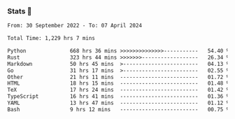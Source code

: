 ### Stats 👋
<!--START_SECTION:waka-->

```txt
From: 30 September 2022 - To: 07 April 2024

Total Time: 1,229 hrs 7 mins

Python              668 hrs 36 mins >>>>>>>>>>>>>>-----------   54.40 %
Rust                323 hrs 44 mins >>>>>>>------------------   26.34 %
Markdown            50 hrs 45 mins  >------------------------   04.13 %
Go                  31 hrs 17 mins  >------------------------   02.55 %
Other               21 hrs 11 mins  -------------------------   01.72 %
HTML                18 hrs 15 mins  -------------------------   01.48 %
TeX                 17 hrs 24 mins  -------------------------   01.42 %
TypeScript          16 hrs 41 mins  -------------------------   01.36 %
YAML                13 hrs 47 mins  -------------------------   01.12 %
Bash                9 hrs 12 mins   -------------------------   00.75 %
```

<!--END_SECTION:waka-->

<!--
**buhaytza2005/buhaytza2005** is a ✨ _special_ ✨ repository because its `README.md` (this file) appears on your GitHub profile.

Here are some ideas to get you started:

- 🔭 I’m currently working on ...
- 🌱 I’m currently learning ...
- 👯 I’m looking to collaborate on ...
- 🤔 I’m looking for help with ...
- 💬 Ask me about ...
- 📫 How to reach me: ...
- 😄 Pronouns: ...
- ⚡ Fun fact: ...
-->


